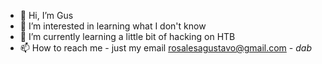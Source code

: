- 👋 Hi, I’m Gus
- 👀 I’m interested in learning what I don't know
- 🌱 I’m currently learning a little bit of hacking on HTB
- 📫 How to reach me - just my email rosalesagustavo@gmail.com - *dab*

<!---
okGus/okGus is a ✨ special ✨ repository because its `README.md` (this file) appears on your GitHub profile.
You can click the Preview link to take a look at your changes.
--->
